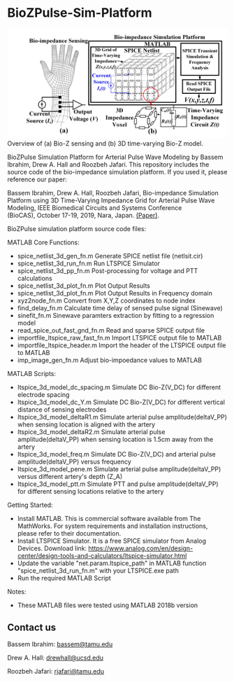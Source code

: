 # BioZPulse-Sim-Platform

![BioZPulse-Sim-Platform](./figures/grid.jpg)
Overview of (a) Bio-Z sensing and (b) 3D time-varying Bio-Z model.

BioZPulse Simulation Platform for Arterial Pulse Wave Modeling by Bassem Ibrahim, Drew A. Hall and Roozbeh Jafari.
This repository includes the source code of the bio-impedance simulation platform. If you used it, please reference our paper:

Bassem Ibrahim, Drew A. Hall, Roozbeh Jafari, Bio-impedance Simulation Platform using 3D Time-Varying Impedance Grid for Arterial Pulse Wave Modeling, IEEE Biomedical Circuits and Systems Conference (BioCAS), October 17-19, 2019, Nara, Japan. [(Paper)][1].

BioZPulse simulation platform source code files:

MATLAB Core Functions:
- spice_netlist_3d_gen_fn.m  		Generate SPICE netlist file (netlsit.cir)
- spice_netlist_3d_run_fn.m 		Run LTSPICE Simulator
- spice_netlist_3d_pp_fn.m  		Post-processing for voltage and PTT calculations
- spice_netlist_3d_plot_fn.m 		Plot Output Results
- spice_netlist_3d_plot_fn.m 		Plot Output Results in Frequency domain
- xyz2node_fn.m                		Convert from X,Y,Z coordinates to node index
- find_delay_fn.m					Calculate time delay of sensed pulse signal (Sinewave)	
- sinefit_fn.m                		Sinewave paramters extraction by fitting to a regression model 
- read_spice_out_fast_gnd_fn.m  	Read and sparse SPICE output file
- importfile_ltspice_raw_fast_fn.m	Import LTSPICE output file to MATLAB
- importfile_ltspice_header.m       Import the header of the LTSPICE output file to MATLAB
- imp_image_gen_fn.m                Adjust bio-impoedance values to MATLAB


MATLAB Scripts:
- ltspice_3d_model_dc_spacing.m     Simulate DC Bio-Z(V_DC) for different electrode spacing 
- ltspice_3d_model_dc_Y.m           Simulate DC Bio-Z(V_DC) for different vertical distance of sensing electrodes 
- ltspice_3d_model_deltaR1.m		Simulate arterial pulse amplitude(deltaV_PP) when sensing location is aligned with the artery
- ltspice_3d_model_deltaR2.m 		Simulate arterial pulse amplitude(deltaV_PP) when sensing location is 1.5cm away from the artery
- ltspice_3d_model_freq.m			Simulate DC Bio-Z(V_DC) and arterial pulse amplitude(deltaV_PP) versus frequency
- ltspice_3d_model_pene.m			Simulate arterial pulse amplitude(deltaV_PP) versus different artery's depth (Z_A)
- ltspice_3d_model_ptt.m			Simulate PTT and pulse amplitude(deltaV_PP) for different sensing locations relative to the artery

Getting Started:
- Install MATLAB. This is commercial software available from The MathWorks. For system requirements and installation instructions, please refer to their documentation.
- Install LTSPICE Simulator. It is a free SPICE simulator from Analog Devices. Download link: https://www.analog.com/en/design-center/design-tools-and-calculators/ltspice-simulator.html
- Update the variable "net.param.ltspice_path" in MATLAB function "spice_netlist_3d_run_fn.m" with your LTSPICE.exe path
- Run the required MATLAB Script


Notes:
- These MATLAB files were tested using MATLAB 2018b version

## Contact us
Bassem Ibrahim: bassem@tamu.edu

Drew A. Hall: drewhall@ucsd.edu

Roozbeh Jafari: rjafari@tamu.edu

[1]: https://www.dropbox.com/s/ymjeqd5cs1soun0/BioCAS2019_final_submission.pdf?dl=0
